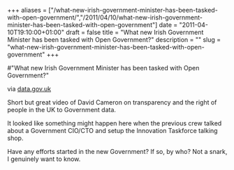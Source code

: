 +++
aliases = ["/what-new-irish-government-minister-has-been-tasked-with-open-government/","/2011/04/10/what-new-irish-government-minister-has-been-tasked-with-open-government"]
date = "2011-04-10T19:10:00+01:00"
draft = false
title = "What new Irish Government Minister has been tasked with Open Government?"
description = ""
slug = "what-new-irish-government-minister-has-been-tasked-with-open-government"
+++

#"What new Irish Government Minister has been tasked with Open Government?"


 <div class="posterous_bookmarklet_entry">
 <object data="http://www.youtube.com/v/0stXV_fWWtU&amp;feature" type="application/x-shockwave-flash" height="350" width="425"><param name="data" value="http://www.youtube.com/v/0stXV_fWWtU&amp;feature" /><param name="src" value="http://www.youtube.com/v/0stXV_fWWtU&amp;feature" /></object>

<div class="posterous_quote_citation">via <a href="http://data.gov.uk/about">data.gov.uk</a></div>
 <p>Short but great video of David Cameron on transparency and the right of people in the UK to Government data. 
</p><p>It looked like something might happen here when the previous crew talked about a Government CIO/CTO and setup the Innovation Taskforce talking shop. 
</p><p>Have any efforts started in the new Government? If so, by who? Not a snark, I genuinely want to know.</p></div>
 